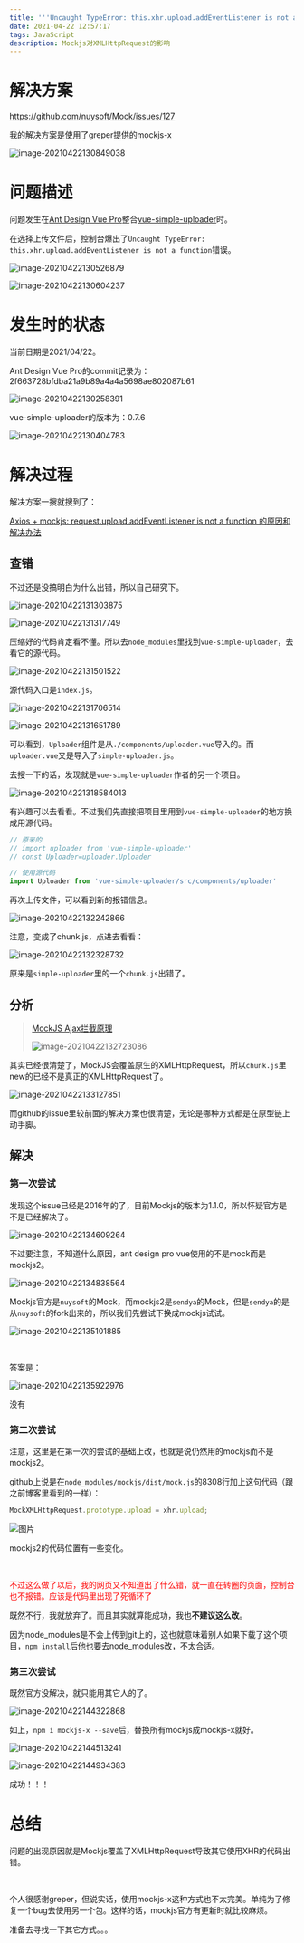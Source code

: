 ```yaml
---
title: '''Uncaught TypeError: this.xhr.upload.addEventListener is not a function''解决方案'
date: 2021-04-22 12:57:17
tags: JavaScript
description: Mockjs对XMLHttpRequest的影响
---
```


# 解决方案

https://github.com/nuysoft/Mock/issues/127

我的解决方案是使用了greper提供的mockjs-x

![image-20210422130849038](https://wexcdn.com/img/20210422151643.png)

# 问题描述

问题发生在[Ant Design Vue Pro](https://github.com/vueComponent/ant-design-vue-pro)整合[vue-simple-uploader](https://github.com/simple-uploader/vue-uploader)时。

在选择上传文件后，控制台爆出了`Uncaught TypeError: this.xhr.upload.addEventListener is not a function`错误。

![image-20210422130526879](https://wexcdn.com/img/20210422151645.png)

![image-20210422130604237](https://wexcdn.com/img/20210422151647.png)

#  发生时的状态

当前日期是2021/04/22。

Ant Design Vue Pro的commit记录为：2f663728bfdba21a9b89a4a4a5698ae802087b61

![image-20210422130258391](https://wexcdn.com/img/20210422151649.png)

vue-simple-uploader的版本为：0.7.6

![image-20210422130404783](https://wexcdn.com/img/20210422151652.png)

# 解决过程

解决方案一搜就搜到了：

[Axios + mockjs: request.upload.addEventListener is not a function 的原因和解决办法](https://blog.csdn.net/caplike/article/details/104734602)

## 查错

不过还是没搞明白为什么出错，所以自己研究下。

![image-20210422131303875](https://wexcdn.com/img/20210422151653.png)

![image-20210422131317749](https://wexcdn.com/img/20210422151656.png)

压缩好的代码肯定看不懂。所以去`node_modules`里找到`vue-simple-uploader`，去看它的源代码。

![image-20210422131501522](https://wexcdn.com/img/20210422151659.png)

源代码入口是`index.js`。

![image-20210422131706514](https://wexcdn.com/img/20210422151701.png)

![image-20210422131651789](https://wexcdn.com/img/20210422151703.png)

可以看到，`Uploader`组件是从`./components/uploader.vue`导入的。而`uploader.vue`又是导入了`simple-uploader.js`。

去搜一下的话，发现就是`vue-simple-uploader`作者的另一个项目。

![image-20210422131858401](https://wexcdn.com/img/20210422151705.png)3

有兴趣可以去看看。不过我们先直接把项目里用到`vue-simple-uploader`的地方换成用源代码。

```javascript
// 原来的
// import uploader from 'vue-simple-uploader'
// const Uploader=uploader.Uploader

// 使用源代码
import Uploader from 'vue-simple-uploader/src/components/uploader'
```

再次上传文件，可以看到新的报错信息。

![image-20210422132242866](https://wexcdn.com/img/20210422132251.png)

注意，变成了chunk.js，点进去看看：

![image-20210422132328732](https://wexcdn.com/img/20210422151710.png)

原来是`simple-uploader`里的一个`chunk.js`出错了。

## 分析

> [MockJS Ajax拦截原理](https://juejin.cn/post/6904153889163968526)
>
> ![image-20210422132723086](https://wexcdn.com/img/20210422151714.png)

其实已经很清楚了，MockJS会覆盖原生的XMLHttpRequest，所以`chunk.js`里new的已经不是真正的XMLHttpRequest了。

![image-20210422133127851](https://wexcdn.com/img/20210422151716.png)

而github的issue里较前面的解决方案也很清楚，无论是哪种方式都是在原型链上动手脚。

## 解决

### 第一次尝试

发现这个issue已经是2016年的了，目前Mockjs的版本为1.1.0，所以怀疑官方是不是已经解决了。

![image-20210422134609264](https://wexcdn.com/img/20210422151718.png)

不过要注意，不知道什么原因，ant design pro vue使用的不是mock而是mockjs2。

![image-20210422134838564](https://wexcdn.com/img/20210422151720.png)

Mockjs官方是`nuysoft`的Mock，而mockjs2是`sendya`的Mock，但是`sendya`的是从`nuysoft`的fork出来的，所以我们先尝试下换成mockjs试试。

![image-20210422135101885](https://wexcdn.com/img/20210422151722.png)

<br/>

答案是：

![image-20210422135922976](https://wexcdn.com/img/20210422151723.png)

没有

### 第二次尝试

注意，这里是在第一次的尝试的基础上改，也就是说仍然用的mockjs而不是mockjs2。

github上说是在`node_modules/mockjs/dist/mock.js`的8308行加上这句代码（跟之前博客里看到的一样）：

```javascript
MockXMLHttpRequest.prototype.upload = xhr.upload;
```

![图片](https://wexcdn.com/img/20210422151725)

mockjs2的代码位置有一些变化。

<br/>

<span style="color:red">不过这么做了以后，我的网页又不知道出了什么错，就一直在转圈的页面，控制台也不报错。应该是代码里出现了死循环了</span>

既然不行，我就放弃了。而且其实就算能成功，我也**不建议这么改**。

因为node_modules是不会上传到git上的，这也就意味着别人如果下载了这个项目，`npm install`后他也要去node_modules改，不太合适。

### 第三次尝试

既然官方没解决，就只能用其它人的了。

![image-20210422144322868](https://wexcdn.com/img/20210422151730.png)

如上，`npm i mockjs-x --save`后，替换所有mockjs成mockjs-x就好。

![image-20210422144513241](https://wexcdn.com/img/20210422151731.png)

![image-20210422144934383](https://wexcdn.com/img/20210422151733.png)

成功！！！

# 总结

问题的出现原因就是Mockjs覆盖了XMLHttpRequest导致其它使用XHR的代码出错。

<br/>

个人很感谢greper，但说实话，使用mockjs-x这种方式也不太完美。单纯为了修复一个bug去使用另一个包。这样的话，mockjs官方有更新时就比较麻烦。

准备去寻找一下其它方式。。。